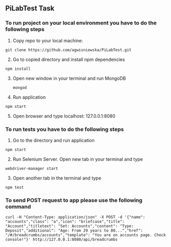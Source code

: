 ## PiLabTest Task

### To run project on your local environment you have to do the following steps

1. Copy repo to your local machine:

  ```git clone https://github.com/agwisniewska/PiLabTest.git ```

2. Go to copied directory and install npm dependencies

  ``` npm install ```

3. Open new window in your terminal and run MongoDB

   ``` mongod ```

4. Run application
  
  ``` npm start ```
 
5. Open browser and type localhost: 127.0.0.1:8080
 
### To run tests you have to do the following steps

1. Go to the directory and run application
 
 ``` npm start ```

2. Run Selenium Server. Open new tab in your terminal and type

  ```webdriver-manager start```

3. Open another tab in the terminal and type

  ```npm test ```


### To send POST request to app please use the following command

  ```
curl -H "Content-Type: application/json" -X POST -d '{"name": "accounts","class": "a","icon": "briefcase","title": "Account","titletext": "Set: Accounts","content": "Type: Deposit","additional": "Age: From 29 years to 80...","href": "/#/breadcrumbs/accounts","template": "You are on accounts page. Check console!"}' http://127.0.0.1:8080/api/breadcrumbs

```
  

 
    
